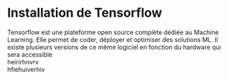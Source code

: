 # Installation de Tensorflow

Tensorflow est une plateforme open source complète dédiée au Machine Learning. Elle permet de coder, déployer et optimiser des solutions ML. Il existe plusieurs versions de ce même logiciel en fonction du hardware qui sera accessible\
heirirhnvrv \
hfiehuiverhiv
